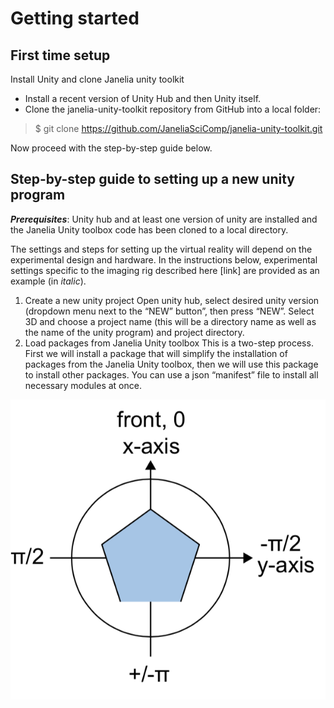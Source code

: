 # Getting started

## First time setup
Install Unity and clone Janelia unity toolkit
* Install a recent version of Unity Hub and then Unity itself.
* Clone the janelia-unity-toolkit repository from GitHub into a local folder:
> $ git clone https://github.com/JaneliaSciComp/janelia-unity-toolkit.git

Now proceed with the step-by-step guide below.

## Step-by-step guide to setting up a new unity program
***Prerequisites***: Unity hub and at least one version of unity are installed and the Janelia Unity toolbox code has been cloned to a local directory.

The settings and steps for setting up the virtual reality will depend on the experimental design and hardware. In the instructions below, experimental settings specific to the imaging rig described here [link] are provided as an example (in *italic*).

1. Create a new unity project
Open unity hub, select desired unity version (dropdown menu next to the “NEW” button”, then press “NEW”. Select 3D and choose a project name (this will be a directory name as well as the name of the unity program) and project directory.
2. Load packages from Janelia Unity toolbox
This is a two-step process. First we will install a package that will simplify the installation of packages from the Janelia Unity toolbox, then we will use this package to install other packages. You can use a json “manifest” file to install all necessary modules at once.


![Screen dimensions](/assets/screenDimensions.png)
